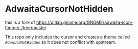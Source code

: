 # AdwaitaCursorNotHidden

this is a fork of https://gitlab.gnome.org/GNOME/adwaita-icon-theme/-/tree/master

This repo only includes the cursor and creates a theme called `AdwaitaNotHidden` so it does not conflict with upstream.
